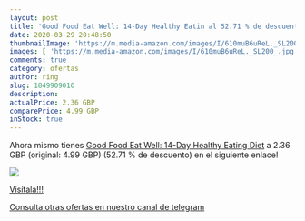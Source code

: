 ```yaml
---
layout: post
title: 'Good Food Eat Well: 14-Day Healthy Eatin al 52.71 % de descuento'
date: 2020-03-29 20:48:50
thumbnailImage: 'https://m.media-amazon.com/images/I/610muB6uReL._SL200_.jpg'
images: [ 'https://m.media-amazon.com/images/I/610muB6uReL._SL200_.jpg' ]
comments: true
category: ofertas
author: ring
slug: 1849909016
description:
actualPrice: 2.36 GBP
comparePrice: 4.99 GBP
inStock: true
---
```


Ahora mismo tienes [Good Food Eat Well: 14-Day Healthy Eating Diet](https://www.amazon.co.uk/dp/1849909016/?tag=redken01-21) a 2.36 GBP (original: 4.99 GBP) (52.71 %  de descuento) en el siguiente enlace!

[![](https://m.media-amazon.com/images/I/610muB6uReL._SL200_.jpg)](https://www.amazon.co.uk/dp/1849909016/?tag=redken01-21)

[Visítala!!!](https://www.amazon.co.uk/dp/1849909016/?tag=redken01-21)

[Consulta otras ofertas en nuestro canal de telegram](https://t.me/s/ofertas25)
